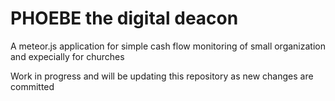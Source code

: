 # PHOEBE the digital deacon

A meteor.js application for simple cash flow monitoring of small organization and expecially for churches

Work in progress and will be updating this repository as new changes are committed
